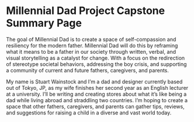 # Millennial Dad Project Capstone Summary Page

<p>The goal of Millennial Dad is to create a space of self-compassion and resiliency for the modern father. Millennial Dad will do this by reframing what it means to be a father in our society through written, verbal, and visual storytelling as a catalyst for change. With a focus on the redirection of stereotype societal behaviors, addressing the boy crisis, and supporting a community of current and future fathers, caregivers, and parents.<p>

<p>My name is Stuart Wainstock and I’m a dad and designer currently based out of Tokyo, JP, as my wife finishes her second year as an English lecturer at a university. I’ll be writing and creating stores about what it’s like being a dad while living abroad and straddling two countries. I’m hoping to create a space that other fathers, caregivers, and parents can gather tips, reviews, and suggestions for raising a child in a diverse and vast world today.</p>
